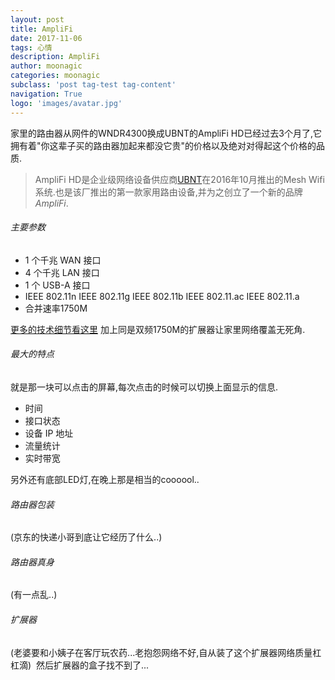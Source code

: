 ```yaml
---
layout: post
title: AmpliFi
date: 2017-11-06
tags: 心情
description: AmpliFi
author: moonagic
categories: moonagic
subclass: 'post tag-test tag-content'
navigation: True
logo: 'images/avatar.jpg'
---
```


家里的路由器从网件的WNDR4300换成UBNT的AmpliFi HD已经过去3个月了,它拥有着"你这辈子买的路由器加起来都没它贵"的价格以及绝对对得起这个价格的品质.

> AmpliFi HD是企业级网络设备供应商[UBNT](https://www.ubnt.com)在2016年10月推出的Mesh Wifi系统.也是该厂推出的第一款家用路由设备,并为之创立了一个新的品牌*AmpliFi*.

###### 主要参数
* 1 个千兆 WAN 接口
* 4 个千兆 LAN 接口
* 1 个 USB-A 接口
* IEEE 802.11n IEEE 802.11g IEEE 802.11b IEEE 802.11.ac IEEE 802.11.a
* 合并速率1750M

[更多的技术细节看这里](https://help.ubnt.com.cn/hc/zh-cn/categories/115000011782-AmpliFi)
加上同是双频1750M的扩展器让家里网络覆盖无死角.

###### 最大的特点
就是那一块可以点击的屏幕,每次点击的时候可以切换上面显示的信息.

* 时间
* 接口状态
* 设备 IP 地址
* 流量统计
* 实时带宽

另外还有底部LED灯,在晚上那是相当的coooool..
<picture>
  <source srcset="https://cdn.agic.io/images/2017/11/X9UCoZ29.webp" type="image/webp">
  <img src="https://cdn.agic.io/images/2017/11/X9UCoZ29.jpeg" alt="">
</picture>

###### 路由器包装
(京东的快递小哥到底让它经历了什么..)
<picture>
  <source srcset="https://cdn.agic.io/images/2017/11/IMG_2147.webp" type="image/webp">
  <img src="https://cdn.agic.io/images/2017/11/IMG_2147.JPG" alt="">
</picture>

###### 路由器真身
(有一点乱..)
<picture>
  <source srcset="https://cdn.agic.io/images/2017/11/IMG_2703-2.webp" type="image/webp">
  <img src="https://cdn.agic.io/images/2017/11/IMG_2703-2.JPG" alt="">
</picture>

###### 扩展器
(老婆要和小姨子在客厅玩农药...老抱怨网络不好,自从装了这个扩展器网络质量杠杠滴)
<picture>
  <source srcset="https://cdn.agic.io/images/2017/11/IMG_1615-1.webp" type="image/webp">
  <img src="https://cdn.agic.io/images/2017/11/IMG_1615-1.JPG" alt="">
</picture>
然后扩展器的盒子找不到了...